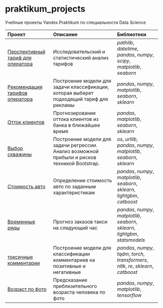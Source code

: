 # praktikum_projects
Учебные проекты Yandex.Praktikum по специальности Data Science


| Проект              | Описание           | Библиотеки                     |
| :-------------------- | :------------------------------------------------- |:---------------------------|
| [Перспективный тариф для оператора](https://github.com/mo-hai/praktikum_projects/tree/main/telecom_SDA_EDA) | Исследовательский и статистический анализ тарифов | *pathlib*, *datetime*, *pandas*, *numpy*, *scipy*, *matplotlib*, *seaborn* |
| [Рекомендация тарифов оператора](https://github.com/mo-hai/praktikum_projects/tree/main/telecom_classification) | Построение модели для задачи классификации, которая выберет подходящий тариф для рекламы | *pandas*, *numpy*, *matplotlib*, *seaborn*, *sklearn* |
| [Отток клиентов](https://github.com/mo-hai/praktikum_projects/tree/main/bank_churn_classification) | Прогнозирование оттока клиентов из банка в ближайшее время | *pandas*, *matplotlib*, *seaborn*, *sklearn* |
| [Выбор скважины](https://github.com/mo-hai/praktikum_projects/tree/main/petroleum_regression)|Построение модели для задачи регрессии. Анализ возможной прибыли и рисков техникой Bootstrap.| *os*, *urllib*, *pandas*, *numpy*, *matplotlib*, *seaborn*, *sklearn*|
| [Стоимость авто](https://github.com/mo-hai/praktikum_projects/tree/main/auto_price_regression)|Определение стоимость авто по заданным характеристикам|*pandas*, *numpy*, *matplotlib*, *seaborn*, *sklearn*, *lightgbm*, *catboost*|
| [Временные ряды](https://github.com/mo-hai/praktikum_projects/tree/main/taxi_time_series)|Прогноз заказов такси на следующий час|*pandas*, *numpy*, *matplotlib*, *seaborn*, *sklearn*, *lightgbm*, *statsmodels*|
| [токсичные комментарии](https://github.com/mo-hai/praktikum_projects/tree/main/comments_NLP)|Построение модели для классификации комментариев на позитивные и негативные|*pandas*, *numpy*, *tqdm*, *torch*, *transformers*, *nltk*, *re*, *sklearn*, *catboost*|
| [Возраст по фото](https://github.com/mo-hai/praktikum_projects/tree/main/photo_age_CV)|Предсказание приблизительного возраста человека по фото|*pandas*, *numpy*, *matplotlib*, *tensorflow*|
